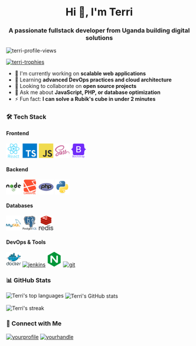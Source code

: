 <h1 align="center">Hi 👋, I'm Terri</h1>
<h3 align="center">A passionate fullstack developer from Uganda building digital solutions</h3>

<p align="left"> <img src="https://komarev.com/ghpvc/?username=Terri&label=Profile%20views&color=0e75b6&style=flat" alt="terri-profile-views" /> </p>

<p align="left"> <a href="https://github.com/ryo-ma/github-profile-trophy"><img src="https://github-profile-trophy.vercel.app/?username=Terri" alt="terri-trophies" /></a> </p>

- 🔭 I'm currently working on **scalable web applications**
- 🌱 Learning **advanced DevOps practices and cloud architecture**
- 👯 Looking to collaborate on **open source projects**
- 💬 Ask me about **JavaScript, PHP, or database optimization**
- ⚡ Fun fact: **I can solve a Rubik's cube in under 2 minutes**

### 🛠️ Tech Stack

#### Frontend
<p align="left">
  <a href="https://reactjs.org/" target="_blank"><img src="https://raw.githubusercontent.com/devicons/devicon/master/icons/react/react-original-wordmark.svg" alt="react" width="40" height="40"/></a>
  <a href="https://www.typescriptlang.org/" target="_blank"><img src="https://raw.githubusercontent.com/devicons/devicon/master/icons/typescript/typescript-original.svg" alt="typescript" width="40" height="40"/></a>
  <a href="https://developer.mozilla.org/en-US/docs/Web/JavaScript" target="_blank"><img src="https://raw.githubusercontent.com/devicons/devicon/master/icons/javascript/javascript-original.svg" alt="javascript" width="40" height="40"/></a>
  <a href="https://sass-lang.com" target="_blank"><img src="https://raw.githubusercontent.com/devicons/devicon/master/icons/sass/sass-original.svg" alt="sass" width="40" height="40"/></a>
  <a href="https://getbootstrap.com" target="_blank"><img src="https://raw.githubusercontent.com/devicons/devicon/master/icons/bootstrap/bootstrap-plain-wordmark.svg" alt="bootstrap" width="40" height="40"/></a>
</p>

#### Backend
<p align="left">
  <a href="https://nodejs.org" target="_blank"><img src="https://raw.githubusercontent.com/devicons/devicon/master/icons/nodejs/nodejs-original-wordmark.svg" alt="nodejs" width="40" height="40"/></a>
  <a href="https://laravel.com/" target="_blank"><img src="https://raw.githubusercontent.com/devicons/devicon/master/icons/laravel/laravel-plain-wordmark.svg" alt="laravel" width="40" height="40"/></a>
  <a href="https://www.php.net" target="_blank"><img src="https://raw.githubusercontent.com/devicons/devicon/master/icons/php/php-original.svg" alt="php" width="40" height="40"/></a>
  <a href="https://www.python.org" target="_blank"><img src="https://raw.githubusercontent.com/devicons/devicon/master/icons/python/python-original.svg" alt="python" width="40" height="40"/></a>
</p>

#### Databases
<p align="left">
  <a href="https://www.mysql.com/" target="_blank"><img src="https://raw.githubusercontent.com/devicons/devicon/master/icons/mysql/mysql-original-wordmark.svg" alt="mysql" width="40" height="40"/></a>
  <a href="https://www.postgresql.org" target="_blank"><img src="https://raw.githubusercontent.com/devicons/devicon/master/icons/postgresql/postgresql-original-wordmark.svg" alt="postgresql" width="40" height="40"/></a>
  <a href="https://redis.io" target="_blank"><img src="https://raw.githubusercontent.com/devicons/devicon/master/icons/redis/redis-original-wordmark.svg" alt="redis" width="40" height="40"/></a>
</p>

#### DevOps & Tools
<p align="left">
  <a href="https://www.docker.com/" target="_blank"><img src="https://raw.githubusercontent.com/devicons/devicon/master/icons/docker/docker-original-wordmark.svg" alt="docker" width="40" height="40"/></a>
  <a href="https://www.jenkins.io" target="_blank"><img src="https://www.vectorlogo.zone/logos/jenkins/jenkins-icon.svg" alt="jenkins" width="40" height="40"/></a>
  <a href="https://www.nginx.com" target="_blank"><img src="https://raw.githubusercontent.com/devicons/devicon/master/icons/nginx/nginx-original.svg" alt="nginx" width="40" height="40"/></a>
  <a href="https://git-scm.com/" target="_blank"><img src="https://www.vectorlogo.zone/logos/git-scm/git-scm-icon.svg" alt="git" width="40" height="40"/></a>
</p>

### 📊 GitHub Stats

<p><img align="left" src="https://github-readme-stats.vercel.app/api/top-langs?username=Terri&show_icons=true&locale=en&layout=compact&theme=radical" alt="Terri's top languages" /></p>

<p>&nbsp;<img align="center" src="https://github-readme-stats.vercel.app/api?username=Terri&show_icons=true&locale=en&count_private=true&theme=radical" alt="Terri's GitHub stats" /></p>

<p><img align="center" src="https://github-readme-streak-stats.herokuapp.com/?user=Terri&theme=radical" alt="Terri's streak" /></p>

### 🤝 Connect with Me

<p align="left">
  <a href="https://linkedin.com/in/yourprofile" target="blank"><img align="center" src="https://raw.githubusercontent.com/rahuldkjain/github-profile-readme-generator/master/src/images/icons/Social/linked-in-alt.svg" alt="yourprofile" height="30" width="40" /></a>
  <a href="https://twitter.com/yourhandle" target="blank"><img align="center" src="https://raw.githubusercontent.com/rahuldkjain/github-profile-readme-generator/master/src/images/icons/Social/twitter.svg" alt="yourhandle" height="30" width="40" /></a>
</p>
